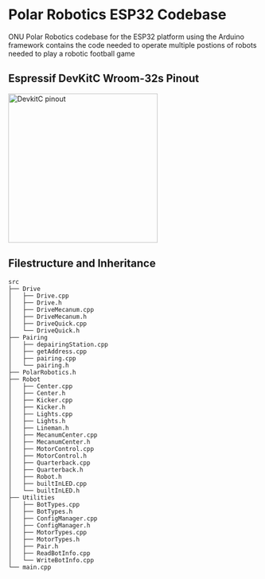 # Polar Robotics ESP32 Codebase
ONU Polar Robotics codebase for the ESP32 platform using the Arduino framework
contains the code needed to operate multiple postions of robots needed to play a robotic football game 

## Espressif DevKitC Wroom-32s Pinout
<img src="/media/ESP32-DevKitCPinout.png" 
  alt="DevkitC pinout"
  style="margin: 0 auto; width: 300px">

<!-- ## NodeMCU-32s Pinout

https://m.media-amazon.com/images/I/516SPcBz+pL._AC_SY350_.jpg 

<img src="/media/NodeMCU_32s_Pinout.jpg" 
  alt="NodeMCU pinout"
  style="margin: 0 auto; width: 300px"> -->

## Filestructure and Inheritance
```
src
├── Drive
│   ├── Drive.cpp       
│   ├── Drive.h
│   ├── DriveMecanum.cpp
│   ├── DriveMecanum.h  
│   ├── DriveQuick.cpp
│   └── DriveQuick.h
├── Pairing
│   ├── depairingStation.cpp
│   ├── getAddress.cpp
│   ├── pairing.cpp
│   └── pairing.h
├── PolarRobotics.h
├── Robot
│   ├── Center.cpp
│   ├── Center.h
│   ├── Kicker.cpp
│   ├── Kicker.h
│   ├── Lights.cpp
│   ├── Lights.h
│   ├── Lineman.h
│   ├── MecanumCenter.cpp
│   ├── MecanumCenter.h
│   ├── MotorControl.cpp
│   ├── MotorControl.h
│   ├── Quarterback.cpp
│   ├── Quarterback.h
│   ├── Robot.h
│   ├── builtInLED.cpp
│   └── builtInLED.h
├── Utilities
│   ├── BotTypes.cpp
│   ├── BotTypes.h
│   ├── ConfigManager.cpp
│   ├── ConfigManager.h
│   ├── MotorTypes.cpp
│   ├── MotorTypes.h
│   ├── Pair.h
│   ├── ReadBotInfo.cpp
│   └── WriteBotInfo.cpp
└── main.cpp
```